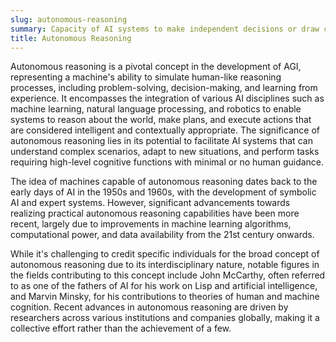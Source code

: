 ```yaml
---
slug: autonomous-reasoning
summary: Capacity of AI systems to make independent decisions or draw conclusions based on logic or data without human intervention.
title: Autonomous Reasoning
---
```


Autonomous reasoning is a pivotal concept in the development of AGI, representing a machine's ability to simulate human-like reasoning processes, including problem-solving, decision-making, and learning from experience. It encompasses the integration of various AI disciplines such as machine learning, natural language processing, and robotics to enable systems to reason about the world, make plans, and execute actions that are considered intelligent and contextually appropriate. The significance of autonomous reasoning lies in its potential to facilitate AI systems that can understand complex scenarios, adapt to new situations, and perform tasks requiring high-level cognitive functions with minimal or no human guidance.

The idea of machines capable of autonomous reasoning dates back to the early days of AI in the 1950s and 1960s, with the development of symbolic AI and expert systems. However, significant advancements towards realizing practical autonomous reasoning capabilities have been more recent, largely due to improvements in machine learning algorithms, computational power, and data availability from the 21st century onwards.

While it's challenging to credit specific individuals for the broad concept of autonomous reasoning due to its interdisciplinary nature, notable figures in the fields contributing to this concept include John McCarthy, often referred to as one of the fathers of AI for his work on Lisp and artificial intelligence, and Marvin Minsky, for his contributions to theories of human and machine cognition. Recent advances in autonomous reasoning are driven by researchers across various institutions and companies globally, making it a collective effort rather than the achievement of a few.
